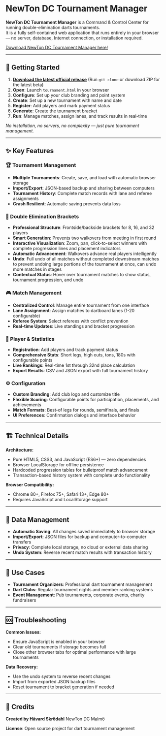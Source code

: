 # NewTon DC Tournament Manager

**NewTon DC Tournament Manager** is a Command & Control Center for running double-elimination darts tournaments.  
It is a fully self-contained web application that runs entirely in your browser — no server, database, Internet connection, or installation required.

[Download NewTon DC Tournament Manager here!](https://github.com/skrodahl/NewTon/releases)

---

## 🚀 Getting Started

1. **[Download the latest official release](https://github.com/skrodahl/NewTon/releases)** (Run `git clone` or download ZIP for the latest beta)
2. **Open**: Launch `tournament.html` in your browser
3. **Configure**: Set up your club branding and point system
4. **Create**: Set up a new tournament with name and date
5. **Register**: Add players and mark payment status
6. **Generate**: Create the tournament bracket
7. **Run**: Manage matches, assign lanes, and track results in real-time

*No installation, no servers, no complexity — just pure tournament management.*

---

## ✨ Key Features

### 🏆 Tournament Management
- **Multiple Tournaments**: Create, save, and load with automatic browser storage
- **Import/Export**: JSON-based backup and sharing between computers
- **Tournament History**: Complete match records with lane and referee assignments
- **Crash Resilient**: Automatic saving prevents data loss

### 🎯 Double Elimination Brackets
- **Professional Structure**: Frontside/backside brackets for 8, 16, and 32 players
- **Smart Generation**: Prevents two walkovers from meeting in first round
- **Interactive Visualization**: Zoom, pan, click-to-select winners with complete progression lines and placement indicators
- **Automatic Advancement**: Walkovers advance real players intelligently
- **Undo**: Full undo of all matches without completed downstream matches to prevent undoing large portions of the tournament at once, can undo more matches in stages
- **Contextual Status**: Hover over tournament matches to show status, tournament progression, and undo

### 🎮 Match Management
- **Centralized Control**: Manage entire tournament from one interface
- **Lane Assignment**: Assign matches to dartboard lanes (1-20 configurable)
- **Referee System**: Select referees with conflict prevention
- **Real-time Updates**: Live standings and bracket progression

### 👥 Player & Statistics
- **Registration**: Add players and track payment status
- **Comprehensive Stats**: Short legs, high outs, tons, 180s with configurable points
- **Live Rankings**: Real-time 1st through 32nd place calculation
- **Export Results**: CSV and JSON export with full tournament history

### ⚙️ Configuration
- **Custom Branding**: Add club logo and customize title
- **Flexible Scoring**: Configurable points for participation, placements, and achievements
- **Match Formats**: Best-of legs for rounds, semifinals, and finals
- **UI Preferences**: Confirmation dialogs and interface behavior

---

## 🏗️ Technical Details

**Architecture:**
- Pure HTML5, CSS3, and JavaScript (ES6+) — zero dependencies
- Browser LocalStorage for offline persistence
- Hardcoded progression tables for bulletproof match advancement
- Transaction-based history system with complete undo functionality

**Browser Compatibility:**
- Chrome 80+, Firefox 75+, Safari 13+, Edge 80+
- Requires JavaScript and LocalStorage support

---

## 💾 Data Management

- **Automatic Saving**: All changes saved immediately to browser storage
- **Import/Export**: JSON files for backup and computer-to-computer transfers
- **Privacy**: Complete local storage, no cloud or external data sharing
- **Undo System**: Reverse recent match results with transaction history

---

## 🎯 Use Cases

- **Tournament Organizers**: Professional dart tournament management
- **Dart Clubs**: Regular tournament nights and member ranking systems
- **Event Management**: Pub tournaments, corporate events, charity fundraisers

---

## 🆘 Troubleshooting

**Common Issues:**
- Ensure JavaScript is enabled in your browser
- Clear old tournaments if storage becomes full
- Close other browser tabs for optimal performance with large tournaments

**Data Recovery:**
- Use the undo system to reverse recent changes
- Import from exported JSON backup files
- Reset tournament to bracket generation if needed

---

## 📄 Credits

**Created by Håvard Skrödahl**
NewTon DC Malmö

**License**: Open source project for dart tournament management
